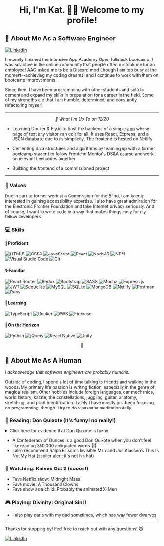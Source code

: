<h1 align="center">Hi, I'm Kat. 🙋‍♀️ Welcome to my profile!</h1>

<h2>🤖 About Me As a Software Engineer</h2>

<a href="https://linkedin.com/in/katherine-peace" target="blank"> ![LinkedIn](https://img.shields.io/badge/linkedin-%230077B5.svg?style=for-the-badge&logo=linkedin&logoColor=white) </a> 

I recently finished the intensive App Academy Open fullstack bootcamp. I was so active in the online community that people often mistook me for an employee! AAO asked me to be a Discord mod (though I am too busy at the moment--achieving my coding dreams) and I continue to work with them on bootcamp improvements.


Since then, I have been programming with other students and solo to cement and expand my skills in preparation for a career in the field. Some of my strengths are that I am humble, determined, and constantly refactoring myself.

---

*<p align="center">📆 What I'm Up To on 12/20</p>*

- Learning Docker & Fly.io to host the backend of a simple [app](https://github.com/ktpeace/milkwall) whose page of text any visitor can edit for all. It uses React, Express, and a JSON database due to its simplicity. The frontend is hosted on Netlify

- Cementing data structures and algorithms by teaming up with a former bootcamp student to follow Frontend Mentor's DS&A course and work on relevant Leetcodes together

- Building the frontend of a commissioned project

---


<h3>💟 Values</h3>

Due in part to former work at a Commission for the Blind, I am keenly interested in gaining accessibility expertise. I also have great admiration for the Electronic Frontier Foundation and take Internet privacy seriously. And of course, I want to write code in a way that makes things easy for my fellow developers.

<h3 align="left">💻 Skills</h3>

<h4 align="left">🌟Proficient</h4>

![HTML5](https://img.shields.io/badge/html5-%23E34F26.svg?style=for-the-badge&logo=html5&logoColor=white)
![CSS3](https://img.shields.io/badge/css3-%231572B6.svg?style=for-the-badge&logo=css3&logoColor=white)
![JavaScript](https://img.shields.io/badge/javascript-%23323330.svg?style=for-the-badge&logo=javascript&logoColor=%23F7DF1E)
![React](https://img.shields.io/badge/react-%2320232a.svg?style=for-the-badge&logo=react&logoColor=%2361DAFB)
![NodeJS](https://img.shields.io/badge/node.js-6DA55F?style=for-the-badge&logo=node.js&logoColor=white)
![NPM](https://img.shields.io/badge/NPM-%23000000.svg?style=for-the-badge&logo=npm&logoColor=white)
![Visual Studio Code](https://img.shields.io/badge/Visual%20Studio%20Code-0078d7.svg?style=for-the-badge&logo=visual-studio-code&logoColor=white)
![Git](https://img.shields.io/badge/git-%23F05033.svg?style=for-the-badge&logo=git&logoColor=white)

<h4 align="left">✨Familiar</h4>

![React Router](https://img.shields.io/badge/React_Router-CA4245?style=for-the-badge&logo=react-router&logoColor=white)
![Redux](https://img.shields.io/badge/redux-%23593d88.svg?style=for-the-badge&logo=redux&logoColor=white)
![Bootstrap](https://img.shields.io/badge/bootstrap-%23563D7C.svg?style=for-the-badge&logo=bootstrap&logoColor=white)
![SASS](https://img.shields.io/badge/SASS-hotpink.svg?style=for-the-badge&logo=SASS&logoColor=white)
![Mocha](https://img.shields.io/badge/-mocha-%238D6748?style=for-the-badge&logo=mocha&logoColor=white)
![Express.js](https://img.shields.io/badge/express.js-%23404d59.svg?style=for-the-badge&logo=express&logoColor=%2361DAFB)
![JWT](https://img.shields.io/badge/JWT-black?style=for-the-badge&logo=JSON%20web%20tokens)
![Sequelize](https://img.shields.io/badge/Sequelize-52B0E7?style=for-the-badge&logo=Sequelize&logoColor=white)
![MySQL](https://img.shields.io/badge/mysql-%2300f.svg?style=for-the-badge&logo=mysql&logoColor=white)
![SQLite](https://img.shields.io/badge/sqlite-%2307405e.svg?style=for-the-badge&logo=sqlite&logoColor=white)
![MongoDB](https://img.shields.io/badge/MongoDB-%234ea94b.svg?style=for-the-badge&logo=mongodb&logoColor=white)
![Netlify](https://img.shields.io/badge/netlify-%23000000.svg?style=for-the-badge&logo=netlify&logoColor=#00C7B7)
![Postman](https://img.shields.io/badge/Postman-FF6C37?style=for-the-badge&logo=postman&logoColor=white)
![Ruby](https://img.shields.io/badge/ruby-%23CC342D.svg?style=for-the-badge&logo=ruby&logoColor=white)

<h4 align="left">📖Learning</h4>

![TypeScript](https://img.shields.io/badge/typescript-%23007ACC.svg?style=for-the-badge&logo=typescript&logoColor=white)
![Docker](https://img.shields.io/badge/docker-%230db7ed.svg?style=for-the-badge&logo=docker&logoColor=white)
![AWS](https://img.shields.io/badge/AWS-%23FF9900.svg?style=for-the-badge&logo=amazon-aws&logoColor=white)
![Firebase](https://img.shields.io/badge/Firebase-039BE5?style=for-the-badge&logo=Firebase&logoColor=white)

<h4 align="left">🌅On the Horizon</h4>

![Python](https://img.shields.io/badge/python-3670A0?style=for-the-badge&logo=python&logoColor=ffdd54)
![jQuery](https://img.shields.io/badge/jquery-%230769AD.svg?style=for-the-badge&logo=jquery&logoColor=white)
![React Native](https://img.shields.io/badge/react_native-%2320232a.svg?style=for-the-badge&logo=react&logoColor=%2361DAFB)
![Unity](https://img.shields.io/badge/unity-%23000000.svg?style=for-the-badge&logo=unity&logoColor=white)

<p align="center">🌿</p>

<h2>👩 About Me As A Human</h2>

*I acknowledge that software engineers are probably humans.*

Outside of coding, I spend a lot of time talking to friends and walking in the woods. My primary life passion is writing fiction, especially in the genre of magical realism. Other hobbies include foreign languages, car mechanics, world history, karate, the constellations, juggling, guitar, anatomy, sketching, and plant identification. Lately I have mostly just been focusing on programming, though. I try to do vipassana meditation daily. 

<h3>🐎 Reading: Don Quixote (it's funny! no really!)</h3>
<details><summary>Click here for evidence that Don Quixote is funny</summary> 

“Are you, sir knight, in love perchance?” asked he of the Grove of Don Quixote.

“By mischance I am,” replied Don Quixote; “though the ills arising from well-bestowed affections should be esteemed favours rather than misfortunes.”

“That is true,” returned he of the Grove, “if scorn did not unsettle our reason and understanding, for if it be excessive it looks like revenge.”

“I was never scorned by my lady,” said Don Quixote.

“Certainly not,” said Sancho, who stood close by, “for my lady is as a lamb, and softer than a roll of butter.”

<details><summary>um</summary> possibly that's made it worse</details>

</details>

- A Confederacy of Dunces is a good Don Quixote when you don't feel like reading 350,000 antiquated words 🌭🍩
- I also recommend Ralph Ellison's Invisible Man and Jon Klassen's This Is Not My Hat (spoiler alert: it's not his hat)

<h3>🍴 Watching: Knives Out 2 (sooon!)</h3>

- Fave Netflix show: Midnight Mass
- Fave movie: A Thousand Clowns
- Fave show as a child: Probably the animated X-Men


<h3>🎮 Playing: Divinity: Original Sin II</h3>

- I also play darts with my dad sometimes, which has way fewer dwarves

--- 

Thanks for stopping by! Feel free to reach out with any questions! 😼 

<a href="https://linkedin.com/in/katherine-peace" target="blank"> ![LinkedIn](https://img.shields.io/badge/linkedin-%230077B5.svg?style=for-the-badge&logo=linkedin&logoColor=white) </a> 
